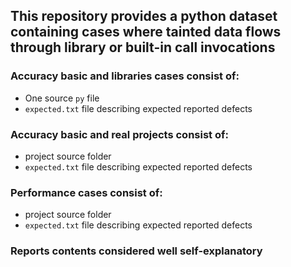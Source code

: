 ## This repository provides a python dataset containing cases where tainted data flows through library or built-in call invocations

### Accuracy basic and libraries cases consist of:
* One source `py` file
* `expected.txt` file describing expected reported defects

### Accuracy basic and real projects consist of:
* project source folder
* `expected.txt` file describing expected reported defects

### Performance cases consist of:
* project source folder
* `expected.txt` file describing expected reported defects

### Reports contents considered well self-explanatory 